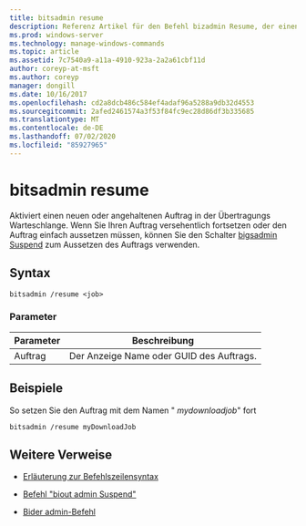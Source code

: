 ```yaml
---
title: bitsadmin resume
description: Referenz Artikel für den Befehl bizadmin Resume, der einen neuen oder angehaltenen Auftrag in der Übertragungs Warteschlange aktiviert.
ms.prod: windows-server
ms.technology: manage-windows-commands
ms.topic: article
ms.assetid: 7c7540a9-a11a-4910-923a-2a2a61cbf11d
author: coreyp-at-msft
ms.author: coreyp
manager: dongill
ms.date: 10/16/2017
ms.openlocfilehash: cd2a8dcb486c584ef4adaf96a5288a9db32d4553
ms.sourcegitcommit: 2afed2461574a3f53f84fc9ec28d86df3b335685
ms.translationtype: MT
ms.contentlocale: de-DE
ms.lasthandoff: 07/02/2020
ms.locfileid: "85927965"
---
```

# <a name="bitsadmin-resume"></a>bitsadmin resume

Aktiviert einen neuen oder angehaltenen Auftrag in der Übertragungs Warteschlange. Wenn Sie Ihren Auftrag versehentlich fortsetzen oder den Auftrag einfach aussetzen müssen, können Sie den Schalter [bigsadmin Suspend](bitsadmin-suspend.md) zum Aussetzen des Auftrags verwenden.

## <a name="syntax"></a>Syntax

```
bitsadmin /resume <job>
```

### <a name="parameters"></a>Parameter

| Parameter | Beschreibung |
| -------------- | -------------- |
| Auftrag | Der Anzeige Name oder GUID des Auftrags. |

## <a name="examples"></a>Beispiele

So setzen Sie den Auftrag mit dem Namen " *mydownloadjob*" fort

```
bitsadmin /resume myDownloadJob
```

## <a name="additional-references"></a>Weitere Verweise

- [Erläuterung zur Befehlszeilensyntax](command-line-syntax-key.md)

- [Befehl "biout admin Suspend"](bitsadmin-suspend.md)

- [Bider admin-Befehl](bitsadmin.md)
